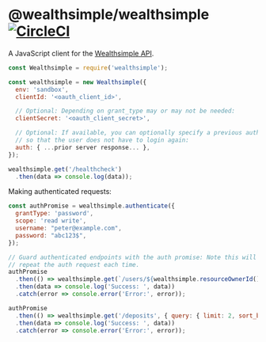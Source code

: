 # @wealthsimple/wealthsimple [![CircleCI](https://circleci.com/gh/wealthsimple/wealthsimple.js.svg?style=svg&circle-token=588c9a24bda879ba0199d8ac005a3cc8dc5f39ba)](https://circleci.com/gh/wealthsimple/wealthsimple.js)

A JavaScript client for the [Wealthsimple API](https://developers.wealthsimple.com/).

```js
const Wealthsimple = require('wealthsimple');

const wealthsimple = new Wealthsimple({
  env: 'sandbox',
  clientId: '<oauth_client_id>',

  // Optional: Depending on grant_type may or may not be needed:
  clientSecret: '<oauth_client_secret>',

  // Optional: If available, you can optionally specify a previous auth response
  // so that the user does not have to login again:
  auth: { ...prior server response... },
});

wealthsimple.get('/healthcheck')
  .then(data => console.log(data));
```

Making authenticated requests:

```js
const authPromise = wealthsimple.authenticate({
  grantType: 'password',
  scope: 'read write',
  username: "peter@example.com",
  password: "abc123$",
});

// Guard authenticated endpoints with the auth promise: Note this will not
// repeat the auth request each time.
authPromise
  .then(() => wealthsimple.get(`/users/${wealthsimple.resourceOwnerId()}`))
  .then(data => console.log('Success: ', data))
  .catch(error => console.error('Error:', error));

authPromise
  .then(() => wealthsimple.get('/deposits', { query: { limit: 2, sort_by: 'amount', sort_order: 'desc' } }))
  .then(data => console.log('Success: ', data))
  .catch(error => console.error('Error:', error));
```
